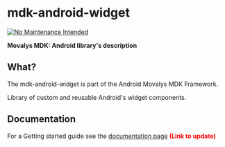 # mdk-android-widget
[![No Maintenance Intended](http://unmaintained.tech/badge.svg)](http://unmaintained.tech/)

**Movalys MDK: Android library's description**

## What?

The mdk-android-widget is part of the Android Movalys MDK Framework.

Library of custom and reusable Android's widget components.

## Documentation

For a Getting started guide see the [documentation page] <b><font color='red' >(Link to update)</font></b>

[gittip-url]: https://gratipay.com/~WeAreFractal/
[gittip-image]: https://img.shields.io/gittip/WeAreFractal.svg

[downloads-image]: https://img.shields.io/npm/dm/mdk-cli.svg
[npm-url]: https://www.npmjs.com/package/mdk-cli
[npm-image]: https://img.shields.io/npm/v/mdk-cli.svg

[documentation page]:http://nansrvintc1.ntes.fr.sopra/mfdocs-5.1/
